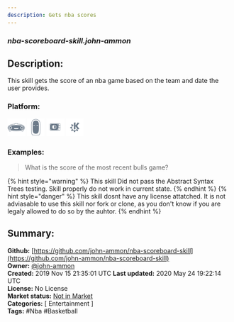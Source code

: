 ```yaml
---
description: Gets nba scores
---
```


### _nba-scoreboard-skill.john-ammon_  
## Description:  
This skill gets the score of an nba game based on the team and date the user provides.  
  
  
### Platform:  
 ![Mark I](../.gitbook/assets/mark-1-icon.png)  ![Mark II](../.gitbook/assets/mark-2-icon.png)  ![Picroft](../.gitbook/assets/picroft-icon.png)  ![plasmoid](../.gitbook/assets/kde.png)   
### Examples:  
> What is the score of the most recent bulls game?  
  
{% hint style="warning" %}
This skill Did not pass the Abstract Syntax Trees testing. Skill properly do not work in current state.
{% endhint %}
{% hint style="danger" %}
This skill dosnt have any license attatched. It is not adviasable to use this skill nor fork or clone, as you don't know if you are legaly allowed to do so by the auhtor.
{% endhint %}
  
## Summary:  
**Github:** [https://github.com/john-ammon/nba-scoreboard-skill](https://github.com/john-ammon/nba-scoreboard-skill)  
**Owner:** [@john-ammon](https://github.com/john-ammon)  
**Created:** 2019 Nov 15 21:35:01 UTC  **Last updated:** 2020 May 24 19:22:14 UTC  
**License:** No License  
**Market status:** [Not in Market](https://market.mycroft.ai/skill/)  
**Categories:** [ Entertainment ]   
**Tags:** \#Nba \#Basketball   
